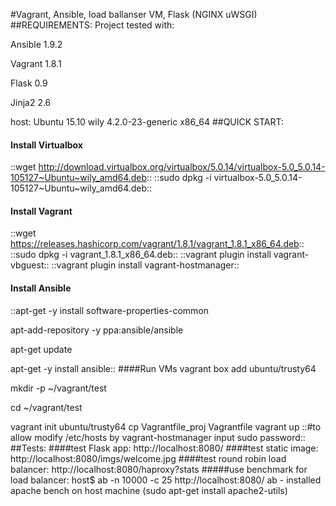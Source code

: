 #Vagrant, Ansible, load ballanser VM, Flask (NGINX uWSGI)
##REQUIREMENTS:
Project tested with:

Ansible 1.9.2

Vagrant 1.8.1

Flask 0.9

Jinja2 2.6

host: Ubuntu 15.10 wily 4.2.0-23-generic x86_64
##QUICK START:
#### Install Virtualbox
::wget http://download.virtualbox.org/virtualbox/5.0.14/virtualbox-5.0_5.0.14-105127~Ubuntu~wily_amd64.deb::
::sudo dpkg -i virtualbox-5.0_5.0.14-105127~Ubuntu~wily_amd64.deb::
#### Install Vagrant
::wget https://releases.hashicorp.com/vagrant/1.8.1/vagrant_1.8.1_x86_64.deb::
::sudo dpkg -i vagrant_1.8.1_x86_64.deb::
::vagrant plugin install vagrant-vbguest::
::vagrant plugin install vagrant-hostmanager::

#### Install Ansible
::apt-get -y install software-properties-common

apt-add-repository -y ppa:ansible/ansible

apt-get update

apt-get -y install ansible::
####Run VMs
vagrant box add ubuntu/trusty64

mkdir -p ~/vagrant/test

cd ~/vagrant/test

vagrant init ubuntu/trusty64
cp Vagrantfile_proj Vagrantfile
vagrant up ::#to allow modify /etc/hosts by vagrant-hostmanager input sudo password::
##Tests:
####test Flask app:
http://localhost:8080/
####test static image:
http://localhost:8080/imgs/welcome.jpg
####test round robin load balancer:
http://localhost:8080/haproxy?stats
#####use benchmark for load balancer:
host$ ab -n 10000 -c 25 http://localhost:8080/
ab - installed apache bench on host machine (sudo apt-get install apache2-utils)
